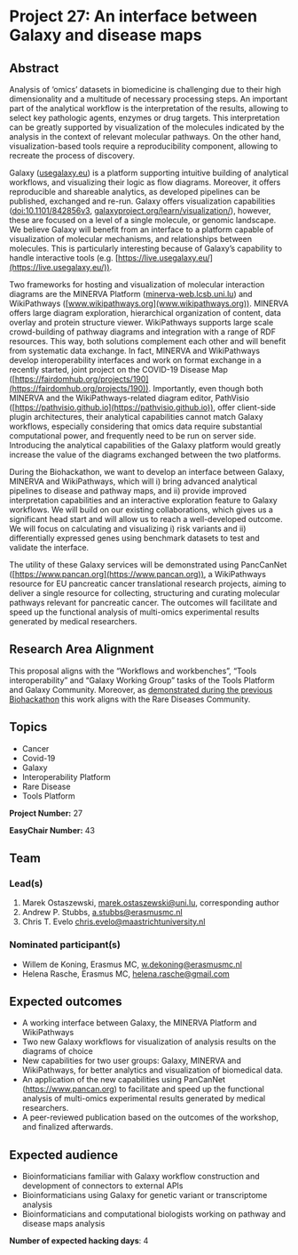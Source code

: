 # Project 27: An interface between Galaxy and disease maps

## Abstract

Analysis of ‘omics’ datasets in biomedicine is challenging due to their high dimensionality and a multitude of necessary processing steps. An important part of the analytical workflow is the interpretation of the results, allowing to select key pathologic agents, enzymes or drug targets. This interpretation can be greatly supported by visualization of the molecules indicated by the analysis in the context of relevant molecular pathways. On the other hand, visualization-based tools require a reproducibility component, allowing to recreate the process of discovery.

Galaxy ([usegalaxy.eu](https://usegalaxy.eu)) is a platform supporting intuitive building of  analytical workflows, and visualizing their logic as flow diagrams. Moreover, it offers reproducible and shareable analytics, as developed pipelines can be published, exchanged and re-run.  Galaxy offers visualization capabilities ([doi:10.1101/842856v3](https://www.biorxiv.org/content/10.1101/842856v3), [galaxyproject.org/learn/visualization/](https://galaxyproject.org/learn/visualization/)), however, these are focused on a level of a single molecule, or genomic landscape. We believe Galaxy will benefit from an interface to a platform capable of visualization of molecular mechanisms, and relationships between molecules. This is particularly interesting because of Galaxy’s capability to handle interactive tools (e.g. [https://live.usegalaxy.eu/](https://live.usegalaxy.eu/)).

Two frameworks for hosting and visualization of molecular interaction diagrams are the MINERVA Platform ([minerva-web.lcsb.uni.lu](https://minerva-web.lcsb.uni.lu)) and WikiPathways ([www.wikipathways.org](www.wikipathways.org)). MINERVA offers large diagram exploration, hierarchical organization of content, data overlay and protein structure viewer. WikiPathways supports large scale crowd-building of pathway diagrams and integration with a range of RDF resources. This way, both solutions complement each other and will benefit from systematic data exchange. In fact, MINERVA and WikiPathways develop interoperability interfaces and work on format exchange in a recently started, joint project on the COVID-19 Disease Map ([https://fairdomhub.org/projects/190](https://fairdomhub.org/projects/190)). Importantly, even though both MINERVA and the WikiPathways-related diagram editor, PathVisio ([https://pathvisio.github.io](https://pathvisio.github.io)), offer client-side plugin architectures, their analytical capabilities cannot match Galaxy workflows, especially considering that omics data require substantial computational power, and frequently need to be run on server side. Introducing the analytical capabilities of the Galaxy platform would greatly increase the value of the diagrams exchanged between the two platforms.

During the Biohackathon, we want to develop an interface between Galaxy, MINERVA and WikiPathways, which will i) bring advanced analytical pipelines to disease and pathway maps, and ii) provide improved interpretation capabilities and an interactive exploration feature to Galaxy workflows. We will build on our existing collaborations, which gives us a significant head start and will allow us to reach a well-developed outcome. We will focus on calculating and visualizing i) risk variants and ii) differentially expressed genes using benchmark datasets to test and validate the interface.

The utility of these Galaxy services will be demonstrated using PancCanNet ([https://www.pancan.org](https://www.pancan.org)), a WikiPathways resource for EU pancreatic cancer translational research projects, aiming to deliver a single resource for collecting, structuring and curating molecular pathways relevant for pancreatic cancer. The outcomes will facilitate and speed up the functional analysis of multi-omics experimental results generated by medical researchers.
 

## Research Area Alignment
This proposal aligns with the “Workflows and workbenches”, “Tools interoperability” and “Galaxy Working Group” tasks of the Tools Platform and Galaxy Community. Moreover, as [demonstrated during the previous Biohackathon](https://github.com/elixir-europe/BioHackathon-projects-2019/blob/master/projects/5/report/report.md) this work aligns with the Rare Diseases Community.

## Topics
- Cancer
- Covid-19
- Galaxy
- Interoperability Platform
- Rare Disease
- Tools Platform

**Project Number:** 27

**EasyChair Number:** 43

## Team

### Lead(s)

1) Marek Ostaszewski, marek.ostaszewski@uni.lu, corresponding author
2) Andrew P. Stubbs, a.stubbs@erasmusmc.nl
3) Chris T. Evelo chris.evelo@maastrichtuniversity.nl

### Nominated participant(s)

- Willem de Koning, Erasmus MC, w.dekoning@erasmusmc.nl  
- Helena Rasche, Erasmus MC, helena.rasche@gmail.com

## Expected outcomes

- A working interface between Galaxy, the MINERVA Platform and WikiPathways
- Two new Galaxy workflows for visualization of analysis results on the diagrams of choice
- New capabilities for two user groups: Galaxy, MINERVA and WikiPathways, for better analytics and visualization of biomedical data.
- An application of the new capabilities using PanCanNet (https://www.pancan.org) to facilitate and speed up the functional analysis of multi-omics experimental results generated by medical researchers.
- A peer-reviewed publication based on the outcomes of the workshop, and finalized afterwards.

## Expected audience

 - Bioinformaticians familiar with Galaxy workflow construction and development of connectors to external APIs
 - Bioinformaticians using Galaxy for genetic variant or transcriptome analysis
 - Bioinformaticians and computational biologists working on pathway and disease maps analysis

**Number of expected hacking days**: 4

